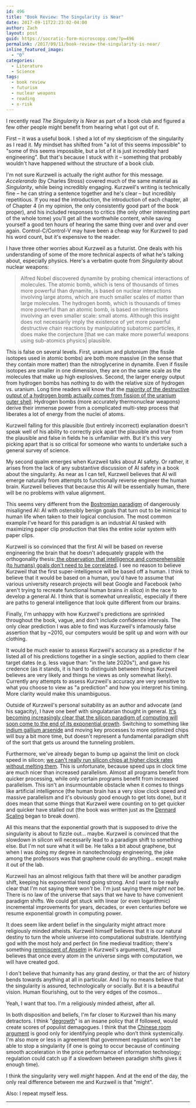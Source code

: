 ```yaml
---
id: 496
title: "Book Review: The Singularity is Near"
date: 2017-09-11T22:23:02-04:00
author: Zach
layout: post
guid: https://socratic-form-microscopy.com/?p=496
permalink: /2017/09/11/book-review-the-singularity-is-near/
inline_featured_image:
  - "0"
categories:
  - Literature
  - Science
tags:
  - book review
  - futurism
  - nuclear weapons
  - reading
  - x-risk
---
```


I recently read <em>The Singularity is Near</em> as part of a book club and figured a few other people might benefit from hearing what I got out of it.

First – it was a useful book. I shed a lot of my skepticism of the singularity as I read it. My mindset has shifted from "a lot of this seems impossible" to "some of this seems impossible, but a lot of it is just incredibly hard engineering". But that's because I stuck with it – something that probably wouldn't have happened without the structure of a book club.

I'm not sure Kurzweil is actually the right author for this message. <em>Accelerando</em> (by Charles Stross) covered much of the same material as <em>Singularity</em>, while being incredibly engaging. Kurzweil's writing is technically fine – he can string a sentence together and he's clear – but incredibly repetitious. If you read the introduction, the introduction of each chapter, all of Chapter 4 (in my opinion, the only consistently good part of the book proper), and his included responses to critics (the only other interesting part of the whole tome) you'll get all the worthwhile content, while saving yourself a good ten hours of hearing the same thing over and over and over again. Control-C/Control-V may have been a cheap way for Kurzweil to pad his word count, but it's expensive to the reader.

I have three other worries about Kurzweil as a futurist. One deals with his understanding of some of the more technical aspects of what he's talking about, especially physics. Here's a verbatim quote from <em>Singularity</em> about nuclear weapons:

<blockquote>Alfred Nobel discovered dynamite by probing chemical interactions of molecules. The atomic bomb, which is tens of thousands of times more powerful than dynamite, is based on nuclear interactions involving large atoms, which are much smaller scales of matter than large molecules. The hydrogen bomb, which is thousands of times more powerful than an atomic bomb, is based on interactions involving an even smaller scale: small atoms. Although this insight does not necessarily imply the existence of yet more powerful destructive chain reactions by manipulating subatomic particles, it does make the conjecture [that we can make more powerful weapons using sub-atomics physics] plausible.</blockquote>
This is false on several levels. First, uranium and plutonium (the fissile isotopes used in atomic bombs) are both more massive (in the sense that they contain more matter) than the nitroglycerine in dynamite. Even if fissile isotopes are smaller in one dimension, they are on the same scale as the molecules that make up high explosives. Second, the larger energy output from hydrogen bombs has nothing to do with the relative size of hydrogen vs. uranium. Long time readers will know that the <a href="{{ site.baseurl }}/2017/01/25/nuclear-weapons-4-0-weapon-design/#tu">majority of the destructive output of a hydrogen bomb actually comes from fission of the uranium outer shell</a>. Hydrogen bombs (more accurately thermonuclear weapons) derive their immense power from a complicated multi-step process that liberates a lot of energy from the nuclei of atoms.

Kurzweil falling for this plausible (but entirely incorrect) explanation doesn't speak well of his ability to correctly pick apart the plausible and true from the plausible and false in fields he is unfamiliar with. But it's this very picking apart that is so critical for someone who wants to undertake such a general survey of science.

My second qualm emerges when Kurzweil talks about AI safety. Or rather, it arises from the lack of any substantive discussion of AI safety in a book about the singularity. As near as I can tell, Kurzweil believes that AI will emerge naturally from attempts to functionally reverse engineer the human brain. Kurzweil believes that because this AI will be essentially human, there will be no problems with value alignment.

This seems very different from the <a href="https://en.wikipedia.org/wiki/Superintelligence:_Paths,_Dangers,_Strategies">Bostromian paradigm</a> of dangerously misaligned AI: AI with ostensibly benign goals that turn out to be inimical to human life when taken to their logical conclusion. The most common example I've heard for this paradigm is an industrial AI tasked with maximizing paper clip production that tiles the entire solar system with paper clips.

Kurzweil is so convinced that the first AI will be based on reverse engineering the brain that he doesn't adequately grapple with the orthogonality thesis:<a href="https://wiki.lesswrong.com/wiki/Orthogonality_thesis"> the observation that intelligence and comprehensible (to humans) goals don't need to be correlated</a>. I see no reason to believe Kurzweil that the first super-intelligence will be based off a human. I think to believe that it would be based on a human, you'd have to assume that various university research projects will beat Google and Facebook (who aren't trying to recreate functional human brains <em>in silica</em>) in the race to develop a general AI. I think that is somewhat unrealistic, especially if there are paths to general intelligence that look quite different from our brains.

Finally, I'm unhappy with how Kurzweil's predictions are sprinkled throughout the book, vague, and don't include confidence intervals. The only clear prediction I was able to find was Kurzweil's infamously false assertion that by ~2010, our computers would be split up and worn with our clothing.

It would be much easier to assess Kurzweil's accuracy as a predictor if he listed all of his predictions together in a single section, applied to them clear target dates (e.g. less vague than: "in the late 2020s"), and gave his credence (as it stands, it is hard to distinguish between things Kurzweil believes are very likely and things he views as only somewhat likely). Currently any attempts to assess Kurzweil's accuracy are very sensitive to what you choose to view as "a prediction" and how you interpret his timing. More clarity would make this unambiguous.

Outside of Kurzweil's personal suitability as an author and advocate (and his sagacity), I have one beef with singulatarian thought in general. <a href="https://www.technologyreview.com/s/601441/moores-law-is-dead-now-what/">It's becoming increasingly clear that the silicon paradigm of computing will soon come to the end of its exponential growth</a>. Switching to something like <a href="https://arstechnica.co.uk/gadgets/2015/02/intel-forges-ahead-to-10nm-will-move-away-from-silicon-at-7nm/">indium gallium arsenide</a> and moving key processes to more optimized chips will buy a bit more time, but doesn't represent a fundamental paradigm shift of the sort that gets us around the tunneling problem.

Furthermore, we've already began to bump up against the limit on clock speed in silicon; <a href="https://cartesianproduct.wordpress.com/2013/04/15/the-end-of-dennard-scaling/">we can't really run silicon chips at higher clock rates without melting them</a>. This is unfortunate, because speed ups in clock time are much nicer than increased parallelism. Almost all programs benefit from quicker processing, while only certain programs benefit from increased parallelism. This isn't an insurmountable obstacle when it comes to things like artificial intelligence (the human brain has a very slow clock speed and massive parallelism and it's obviously good enough to get lots done), but it does mean that some things that Kurzweil were counting on to get quicker and quicker have stalled out (the book was written just as the <a href="https://en.wikipedia.org/wiki/Dennard_scaling">Dennard Scaling</a> began to break down).

All this means that the exponential growth that is supposed to drive the singularity is about to fizzle out… maybe. Kurzweil is convinced that the slowdown in silicon will necessarily lead to a paradigm shift to something else. But I'm not sure what it will be. He talks a bit about graphene, but when I was doing my degree in nanotechnology engineering, the joke among the professors was that graphene could do anything… except make it out of the lab.

Kurzweil has an almost religious faith that there will be another paradigm shift, keeping his exponential trend going strong. And I want to be really clear that I'm not saying there <em>won't</em> be. I'm just saying there <em>might not</em> be. There is no law of the universe that says that we have to have convenient paradigm shifts. We could get stuck with linear (or even logarithmic) incremental improvements for years, decades, or even centuries before we resume exponential growth in computing power.

It does seem like ardent belief in the singularity might attract more religiously minded atheists. Kurzweil himself believes that it is our natural destiny to turn the whole universe into computational substrate. Identifying god with the most holy and perfect (in fine medieval tradition; there's something <a href="https://en.wikipedia.org/wiki/Ontological_argument#Anselm">reminiscent of Anselm</a> in Kurzweil's arguments), Kurzweil believes that once every atom in the universe sings with computation, we will have created god.

I don't believe that humanity has any grand destiny, or that the arc of history bends towards anything at all in particular. And I by no means believe that the singularity is assured, technologically or socially. But it is a beautiful vision. Human flourishing, out to the very edges of the cosmos…

Yeah, I want that too. I'm a religiously minded atheist, after all.

In both disposition and beliefs, I'm far closer to Kurzweil than his many detractors. I think "<a href="https://en.wikipedia.org/wiki/Degrowth">degrowth</a>" is an insane policy that if followed, would create scores of populist demagogues. I think that the <a href="https://en.wikipedia.org/wiki/Chinese_room">Chinese room argument</a> is good only for identifying people who don’t think systemically. I'm also more or less in agreement that government regulations won't be able to stop a singularity (if one is going to occur because of continuing smooth acceleration in the price performance of information technology; regulation could catch up if a slowdown between paradigm shifts gives it enough time).

I think the singularity very well <em>might</em> happen. And at the end of the day, the only real difference between me and Kurzweil is that "might".

Also: I repeat myself less.

<hr class="post-end" />
